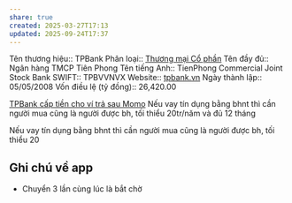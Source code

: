 ```yaml
---
share: true
created: 2025-03-27T17:13
updated: 2025-09-24T17:37
---
```

Tên thương hiệu:: TPBank
Phân loại:: [Thương mại Cổ phần](Th%C6%B0%C6%A1ng%20m%E1%BA%A1i%20C%E1%BB%95%20ph%E1%BA%A7n.md)
Tên đầy đủ:: Ngân hàng TMCP Tiên Phong
Tên tiếng Anh:: TienPhong Commercial Joint Stock Bank
SWIFT:: TPBVVNVX
Website:: [tpbank.vn](tpbank.vn)
Ngày thành lập:: 05/05/2008
Vốn điều lệ (tỷ đồng):: 26,420.00

[TPBank cấp tiền cho ví trả sau Momo](../../../Trung%20gian%20thanh%20to%C3%A1n/Momo/TPBank%20c%E1%BA%A5p%20ti%E1%BB%81n%20cho%20v%C3%AD%20tr%E1%BA%A3%20sau%20Momo.md)
Nếu vay tín dụng bằng bhnt thì cần người mua cũng là người được bh, tối thiểu 20tr/năm và đủ 12 tháng

Nếu vay tín dụng bằng bhnt thì cần người mua cũng là người được bh, tối thiểu 20

## Ghi chú về app
- Chuyển 3 lần cùng lúc là bắt chờ